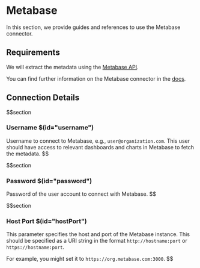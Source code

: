 # Metabase

In this section, we provide guides and references to use the Metabase connector.

## Requirements

We will extract the metadata using the <a href="https://www.metabase.com/docs/latest/api-documentation" target="_blank">Metabase API</a>.

You can find further information on the Metabase connector in the <a href="https://docs.open-metadata.org/connectors/dashboard/metabase" target="_blank">docs</a>.

## Connection Details

$$section
### Username $(id="username")

Username to connect to Metabase, e.g., `user@organization.com`. This user should have access to relevant dashboards and charts in Metabase to fetch the metadata.
$$

$$section
### Password $(id="password")

Password of the user account to connect with Metabase.
$$

$$section
### Host Port $(id="hostPort")

This parameter specifies the host and port of the Metabase instance. This should be specified as a URI string in the format `http://hostname:port` or `https://hostname:port`. 

For example, you might set it to `https://org.metabase.com:3000`.
$$
